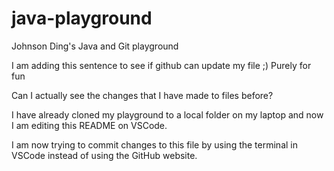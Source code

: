 # java-playground
Johnson Ding's Java and Git playground


I am adding this sentence to see if github can update my file ;)
Purely for fun


Can I actually see the changes that I have made to files before?

I have already cloned my playground to a local folder on my laptop and now I am editing this README on VSCode.

I am now trying to commit changes to this file by using the terminal in VSCode instead of using the GitHub website.

